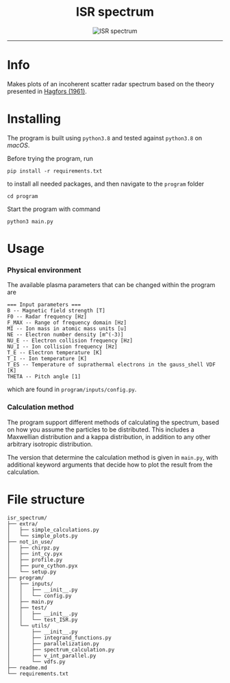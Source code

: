 <h1 align="center">ISR spectrum</h1>
<div align="center">

![ISR spectrum](https://github.com/engeir/code-for-master/workflows/ISR%20spectrum/badge.svg)

</div>

---

# Info
Makes plots of an incoherent scatter radar spectrum based on the theory presented in [Hagfors (1961)](https://agupubs.onlinelibrary.wiley.com/doi/epdf/10.1029/JZ066i006p01699).

# Installing
The program is built using `python3.8` and tested against `python3.8` on *macOS*.

Before trying the program, run
```
pip install -r requirements.txt
```
to install all needed packages, and then navigate to the `program` folder
```
cd program
```
Start the program with command
```
python3 main.py
```

# Usage
### Physical environment
The available plasma parameters that can be changed within the program are
```
=== Input parameters ===
B -- Magnetic field strength [T]
F0 -- Radar frequency [Hz]
F_MAX -- Range of frequency domain [Hz]
MI -- Ion mass in atomic mass units [u]
NE -- Electron number density [m^(-3)]
NU_E -- Electron collision frequency [Hz]
NU_I -- Ion collision frequency [Hz]
T_E -- Electron temperature [K]
T_I -- Ion temperature [K]
T_ES -- Temperature of suprathermal electrons in the gauss_shell VDF [K]
THETA -- Pitch angle [1]
```
which are found in `program/inputs/config.py`.

### Calculation method
The program support different methods of calculating the spectrum, based on how you assume the particles to be distributed. This includes a Maxwellian distribution and a kappa distribution, in addition to any other arbitrary isotropic distribution.

The version that determine the calculation method is given in `main.py`, with additional keyword arguments that decide how to plot the result from the calculation.

# File structure
```
isr_spectrum/
├── extra/
│   ├── simple_calculations.py
│   └── simple_plots.py
├── not_in_use/
│   ├── chirpz.py
│   ├── int_cy.pyx
│   ├── profile.py
│   ├── pure_cython.pyx
│   └── setup.py
├── program/
│   ├── inputs/
│   │   ├── __init__.py
│   │   └── config.py
│   ├── main.py
│   ├── test/
│   │   ├── __init__.py
│   │   └── test_ISR.py
│   └── utils/
│       ├── __init__.py
│       ├── integrand_functions.py
│       ├── parallelization.py
│       ├── spectrum_calculation.py
│       ├── v_int_parallel.py
│       └── vdfs.py
├── readme.md
└── requirements.txt
```
